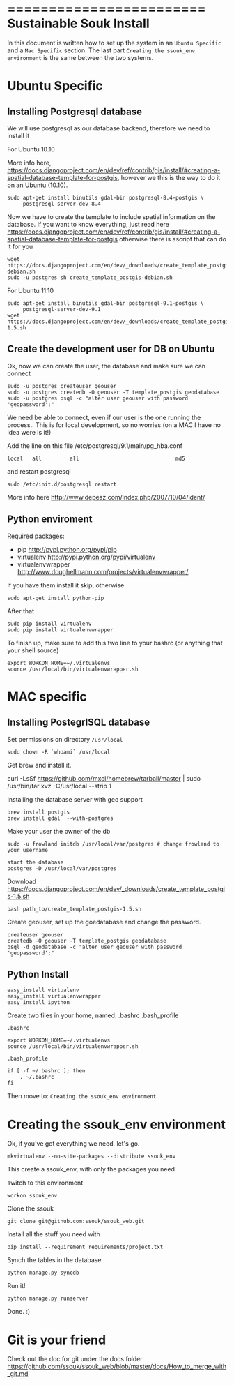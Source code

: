 ========================
Sustainable Souk Install 
========================

In this document is written how to set up the system in an `Ubuntu Specific` and a `Mac Specific` section.
The last part `Creating the ssouk_env environment` is the same between the two 
systems.


Ubuntu Specific
===============

Installing Postgresql database 
-------------------------------

We will use postgresql as our database backend, therefore we need to install it

For Ubuntu 10.10

More info here, https://docs.djangoproject.com/en/dev/ref/contrib/gis/install/#creating-a-spatial-database-template-for-postgis,
however we this is the way to do it on an Ubuntu (10.10).

    sudo apt-get install binutils gdal-bin postgresql-8.4-postgis \
         postgresql-server-dev-8.4
         

Now we have to create the template to include spatial information on the database.
If you want to know everything, just read here 
https://docs.djangoproject.com/en/dev/ref/contrib/gis/install/#creating-a-spatial-database-template-for-postgis
otherwise there is ascript that can do it for you

    wget https://docs.djangoproject.com/en/dev/_downloads/create_template_postgis-debian.sh
    sudo -u postgres sh create_template_postgis-debian.sh


For Ubuntu 11.10

    sudo apt-get install binutils gdal-bin postgresql-9.1-postgis \
         postgresql-server-dev-9.1
    wget https://docs.djangoproject.com/en/dev/_downloads/create_template_postgis-1.5.sh


Create the development user for DB on Ubuntu
--------------------------------------------

Ok, now we can create the user, the database and make sure we can connect
  
    sudo -u postgres createuser geouser
    sudo -u postgres createdb -O geouser -T template_postgis geodatabase
    sudo -u postgres psql -c "alter user geouser with password 'geopassword';"


We need be able to connect, even if our user is the one running the process..
This is for local development, so no worries (on a MAC I have no idea were is it!)


Add the line on this file /etc/postgresql/9.1/main/pg_hba.conf

    local   all         all                               md5


and restart postgresql

    sudo /etc/init.d/postgresql restart

More info here http://www.depesz.com/index.php/2007/10/04/ident/


Python enviroment
------------------

Required packages:

- pip http://pypi.python.org/pypi/pip
- virtualenv http://pypi.python.org/pypi/virtualenv
- virtualenvwrapper http://www.doughellmann.com/projects/virtualenvwrapper/


If you have them install it skip, otherwise 

    sudo apt-get install python-pip

After that

    sudo pip install virtualenv
    sudo pip install virtualenvwrapper

To finish up, make sure to add this two line to your bashrc (or anything that your
shell source)

    export WORKON_HOME=~/.virtualenvs
    source /usr/local/bin/virtualenvwrapper.sh
    
    
MAC specific
============

 Installing PostegrlSQL database
-----------------------

Set permissions on directory `/usr/local`

    sudo chown -R `whoami` /usr/local

Get brew and install it.

   curl -LsSf https://github.com/mxcl/homebrew/tarball/master | sudo /usr/bin/tar xvz -C/usr/local --strip 1


Installing the database server with geo support

    brew install postgis
    brew install gdal  --with-postgres
   
Make your user the owner of the db
   
    sudo -u frowland initdb /usr/local/var/postgres # change frowland to your username

    start the database
    postgres -D /usr/local/var/postgres
  
Download https://docs.djangoproject.com/en/dev/_downloads/create_template_postgis-1.5.sh

    bash path_to/create_template_postgis-1.5.sh

Create geouser, set up the goedatabase and change the password.

    createuser geouser
    createdb -O geouser -T template_postgis geodatabase
    psql -d geodatabase -c "alter user geouser with password 'geopassword';"


Python Install
--------------

    easy_install virtualenv
    easy_install virtualenvwrapper
    easy_install ipython

Create two files in your home, named: .bashrc .bash_profile

    .bashrc

    export WORKON_HOME=~/.virtualenvs
    source /usr/local/bin/virtualenvwrapper.sh

    .bash_profile

    if [ -f ~/.bashrc ]; then
        . ~/.bashrc
    fi

Then move to: `Creating the ssouk_env environment`

Creating the ssouk_env environment
==============================

Ok, if you've got everything we need, let's go.

    mkvirtualenv --no-site-packages --distribute ssouk_env

This create a ssouk_env, with only the packages you need

switch to this environment

    workon ssouk_env

Clone the ssouk

    git clone git@github.com:ssouk/ssouk_web.git

Install all the stuff you need with

    pip install --requirement requirements/project.txt

Synch the tables in the database

    python manage.py syncdb 
    
Run it!

    python manage.py runserver
    
Done. :)

Git is your friend
==================

Check out the doc for git under the docs folder
https://github.com/ssouk/ssouk_web/blob/master/docs/How_to_merge_with_git.md

